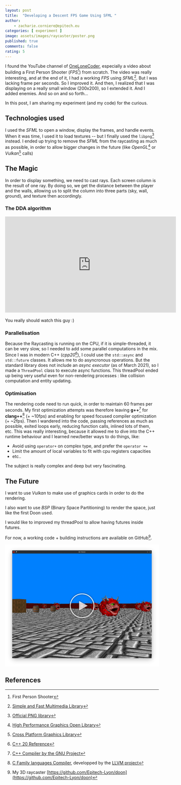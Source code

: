 ```yaml
---
layout: post
title:  "Developing a Descent FPS Game Using SFML "
author:
    - zacharie.corniere@epitech.eu
categories: [ experiment ]
image: assets/images/raycaster/poster.png
published: true
comments: false
rating: 5
---
```


I found the YouTube channel of [OneLoneCoder](https://www.youtube.com/channel/UC-yuWVUplUJZvieEligKBkA), especially a video about building a First Person Shooter (*FPS*[^fps]) from scratch. The video was really interesting, and at the end of it, I had a working *FPS* using *SFML*[^sfml]. But I was lacking frame per seconds. So I improved it. And then, I realized that I was displaying on a really small window (200x200), so I extended it. And I added enemies. And so on and so forth...

In this post, I am sharing my experiment (and my code) for the curious.

## Technologies used

I used the *SFML* to open a window, display the frames, and handle events. When it was time, I used it to load textures -- but I finally used the `libpng`[^libpng] instead. I ended up trying to remove the *SFML* from the raycasting as much as possible, in order to allow bigger changes in the future (like *OpenGL*[^opengl] or *Vulkan*[^vulkan] calls)

## The Magic

In order to display something, we need to cast rays. Each screen column is the result of one ray. By doing so, we get the distance between the player and the walls, allowing us to split the column into three parts (sky, wall, ground), and texture then accordingly.

### The DDA algorithm

<iframe width="560" height="315" src="https://www.youtube.com/embed//NbSee-XM7WA" frameborder="0" allow="accelerometer; autoplay; encrypted-media; gyroscope; picture-in-picture" allowfullscreen>
</iframe>

You really should watch this guy :)

### Parallelisation

Because the Raycasting is running on the CPU, if it is simple-threaded, it can be very slow, so I needed to add some parallel computations in the mix.
Since I was in modern C++ (*cpp20*[^cpp20]), I could use the `std::async` and `std::future` classes. It allows me to do asyncronous operations. But the standard library does not include an *async executor* (as of March 2021), so I made a `ThreadPool` class to execute async functions. This threadPool ended up being very useful even for non-rendering processes : like collision computation and entity updating.

### Optimisation

The rendering code need to run quick, in order to maintain 60 frames per seconds. My first optimization attempts was therefore leaving **g++**[^g] for **clang++**[^clang] (+ ~10fps) and enabling for speed focused compiler optimization (+ ~2fps). Then I wandered into the code, passing references as much as possible, exited loops early, reducing function calls, inlined lots of them, etc. This was really interesting, because it allowed me to dive into the C++ runtime behaviour and I learned new/better ways to do things, like:

- Avoid using `operator+` on complex type, and prefer the `operator +=`
- Limit the amount of local variables to fit with cpu registers capacities
- etc..

The subject is really complex and deep but very fascinating.

## The Future

I want to use *Vulkan* to make use of graphics cards in order to do the rendering.

I also want to use *BSP* (Binary Space Partitioning) to render the space, just like the first Doon used.

I would like to improved my threadPool to allow  having futures inside futures.

For now, a working code + building instructions are available on GitHub[^raycaster].

[![play](assets/../../assets/images/raycaster/poster_play.png)](https://epitechfr-my.sharepoint.com/:v:/g/personal/patrick_simo-kanmeugne_epitech_eu/EY6OS8T42GxCmSCmDAo0U80BQmOGH7NjR3yGD9-pWjDMYw "Watch a Let's Play of My 3D Raycaster Game")

## References

[^fps]: First Person Shooter
[^sfml]: [Simple and Fast Multimedia Library](https://www.sfml-dev.org/index-fr.php)
[^libpng]: [Official PNG library](http://libpng.org/pub/png/libpng.html)
[^cpp20]: [C++ 20 Reference](https://en.cppreference.com/w/cpp/20)
[^g]: [C++ Compiler by the GNU Project](https://gcc.gnu.org/)
[^clang]: [C Family languages Compiler](https://clang.llvm.org/index.html), developped by the [LLVM project](https://www.llvm.org/)
[^opengl]: [High Performance Graphics Open Library](https://www.opengl.org/about/)
[^vulkan]: [Cross Platform Graphics Library](https://www.vulkan.org/)
[^raycaster]: My 3D raycaster [https://github.com/Epitech-Lyon/doon](https://github.com/Epitech-Lyon/doon)
